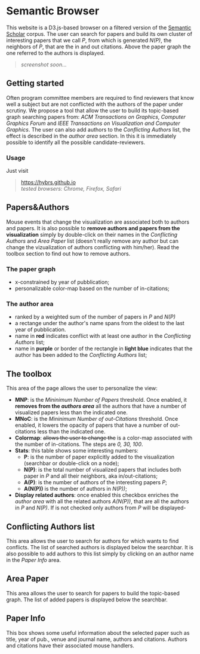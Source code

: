 # Semantic Browser
This website is a D3.js-based browser on a filtered version of the <a href="http://labs.semanticscholar.org/corpus/">Semantic
Scholar</a> corpus. The user can search for papers and build its own cluster of interesting papers that we call *P*, from which is 
generated *N(P)*, the neighbors of *P*, that are the in and out citations. Above the paper graph the one referred 
to the authors is displayed.
> *screenshot soon...*

## Getting started
Often program committee members are required to find reviewers that know well a subject but are not conflicted with the 
authors of the paper under scrutiny. We propose a tool that allow the user to build its topic-based graph searching papers from: 
*ACM Transactions on Graphics*, *Computer Graphics Forum* and *IEEE Transactions on Visualization and Computer Graphics*.
The user can also add authors to the *Conflicting Authors* list, the effect is described in the *author area* section.
In this it is immediately possible to identify all the possible candidate-reviewers.

### Usage
Just visit
> https://hybrs.github.io <br>
> *tested browsers: Chrome, Firefox, Safari* 


## Papers&Authors 
Mouse events that change the visualization are associated both to authors and papers. It is also possible to **remove authors and papers from the visualization** simply by double-click on their names in the *Conflicting Authors* and *Area Paper* list (doesn't really remove any author but can change the vizualization of authors conflicting with him/her). Read the toolbox section to find out
how to remove authors.

### The paper graph
* x-constrained by year of pubblication;
* personalizable color-map based on the number of in-citations;

### The author area
* ranked by a weighted sum of the number of papers in *P* and *N(P)*
* a rectange under the author's name spans from the oldest to the last year of pubblication.
* name in **red** indicates conflict with at least one author in the *Conflicting Authors* list;
* name in **purple** or border of the rectangle in **light blue** indicates that the author has been added to the *Conflicting Authors* list;

## The toolbox
This area of the page allows the user to personalize the view:
* **MNP**: is the *Mininimum Number of Papers* threshold. Once enabled, it **removes from the *authors area*** all the authors that have a number of visualized papers less than the indicated one.
* **MNoC**: is the *Mininimum Number of out-Citations* threshold. Once enabled, it lowers the opacity of papers that have a number of out-citations less than the indicated one.
* **Colormap**: ~~allows the user to change the~~  is a color-map associated with the number of in-citations. The steps are *0, 30, 100*.
* **Stats**: this table shows some interesting numbers:
  - **P**: is the number of paper explicitly added to the visualization (searchbar or double-click on a node);
  - **N(P)**: is the total number of visualized papers that includes both paper in *P* and all their neighbors, aka in/out-citations;
  - **A(P)**: is the number of authors of the interesting papers *P*;
  - **A(N(P))** is the number of authors in *N(P))*;
* **Display related authors**: once enabled this checkbox enriches the *author area* with all the related authors *A(N(P))*, that are all the authors in *P* and *N(P)*. If is not checked only authors from *P* will be displayed-

## Conflicting Authors list
This area allows the user to search for authors for which wants to find conflicts. The list of searched authors is displayed below the searchbar. It is also possible to add authors to this list simply by clicking on an author name in the *Paper Info* area.

## Area Paper
This area allows the user to search for papers to build the topic-based graph. The list of added papers is displayed below the searchbar.

## Paper Info
This box shows some useful information about the selected paper such as title, year of pub., venue and journal name, authors and citations. Authors and citations have their associated mouse handlers.
